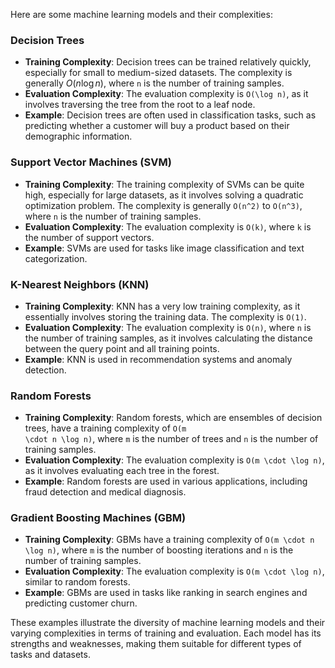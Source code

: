 Here are some machine learning models and their complexities:

### Decision Trees
- **Training Complexity**: Decision trees can be trained relatively quickly, especially for small to medium-sized datasets. The complexity is generally $O(n \log n)$, where <code>n</code> is the number of training samples.
- **Evaluation Complexity**: The evaluation complexity is <code>O(\log n)</code>, as it involves traversing the tree from the root to a leaf node.
- **Example**: Decision trees are often used in classification tasks, such as predicting whether a customer will buy a product based on their demographic information.

### Support Vector Machines (SVM)
- **Training Complexity**: The training complexity of SVMs can be quite high, especially for large datasets, as it involves solving a quadratic optimization problem. The complexity is generally <code>O(n^2)</code> to <code>O(n^3)</code>, where <code>n</code> is the number of training samples.
- **Evaluation Complexity**: The evaluation complexity is <code>O(k)</code>, where <code>k</code> is the number of support vectors.
- **Example**: SVMs are used for tasks like image classification and text categorization.

### K-Nearest Neighbors (KNN)
- **Training Complexity**: KNN has a very low training complexity, as it essentially involves storing the training data. The complexity is <code>O(1)</code>.
- **Evaluation Complexity**: The evaluation complexity is <code>O(n)</code>, where <code>n</code> is the number of training samples, as it involves calculating the distance between the query point and all training points.
- **Example**: KNN is used in recommendation systems and anomaly detection.

### Random Forests
- **Training Complexity**: Random forests, which are ensembles of decision trees, have a training complexity of <code>O(m \cdot n \log n)</code>, where <code>m</code> is the number of trees and <code>n</code> is the number of training samples.
- **Evaluation Complexity**: The evaluation complexity is <code>O(m \cdot \log n)</code>, as it involves evaluating each tree in the forest.
- **Example**: Random forests are used in various applications, including fraud detection and medical diagnosis.

### Gradient Boosting Machines (GBM)
- **Training Complexity**: GBMs have a training complexity of <code>O(m \cdot n \log n)</code>, where <code>m</code> is the number of boosting iterations and <code>n</code> is the number of training samples.
- **Evaluation Complexity**: The evaluation complexity is <code>O(m \cdot \log n)</code>, similar to random forests.
- **Example**: GBMs are used in tasks like ranking in search engines and predicting customer churn.

These examples illustrate the diversity of machine learning models and their varying complexities in terms of training and evaluation. Each model has its strengths and weaknesses, making them suitable for different types of tasks and datasets.
